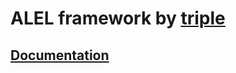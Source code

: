 # ALEL framework by [triple](https://discord.com/channels/1050422060352024636/1077763650665844827/1077763650665844827)

## [Documentation](https://docs.google.com/document/d/1oufQ_tSN5S23cqUqq0Lre2R-Hoe1TEZELXAvazBXD_8)
